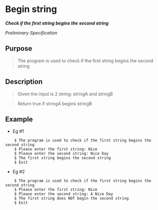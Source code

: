 
# Begin string

***Check if the first string begins the second string***

*Preliminary Specification*

## Purpose
> The program is used to check if the first string begins the second string

## Description
> Given the input is 2 string: stringA and stringB

> Return true if stringA begins stringB

## Example
- Eg #1
```
	$ The program is used to check if the first string begins the second string
	$ Please enter the first string: Nice
	$ Please enter the second string: Nice Day
	$ The first string begins the second string
	$ Exit
```
 - Eg #2
```
	$ The program is used to check if the first string begins the second string
	$ Please enter the first string: Nice
	$ Please enter the second string: A Nice Day
	$ The first string does NOT begin the second string
	$ Exit
```